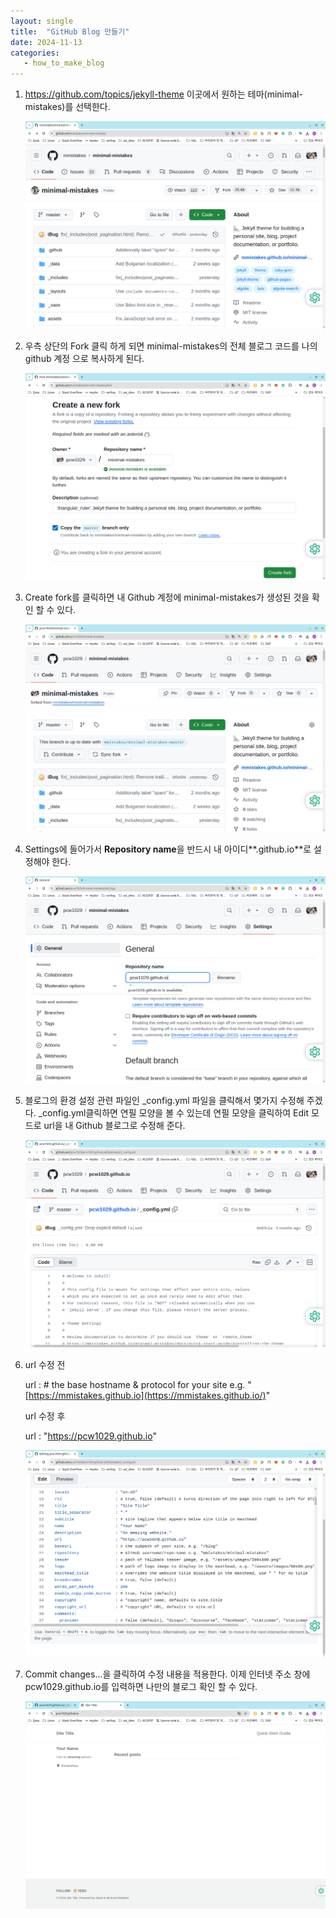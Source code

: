 ```yaml
---
layout: single
title:  "GitHub Blog 만들기"
date: 2024-11-13
categories: 
   - how_to_make_blog
---
```


1. https://github.com/topics/jekyll-theme 이곳에서 원하는 테마(minimal-mistakes)를 선택한다. 

   ![selectTheme_01](../../images/how_to_make_blog/selectTheme_01.png)

   

2. 우측 상단의 Fork 클릭 하게 되면 minimal-mistakes의 전체 블로그 코드를 나의 github 계정 으로 복사하게 된다.

   ![selectTheme_02](../../images/how_to_make_blog/selectTheme_02.png)

   

3. Create fork를 클릭하면 내 Github 계정에 minimal-mistakes가 생성된 것을 확인 할 수 있다.

   ![selectTheme_03](../../images/how_to_make_blog/selectTheme_03.png)

   

4. Settings에 들어가서 **Repository name**을 반드시 내 아이디**.github.io**로 설정해야 한다.

   ![selectTheme_04](../../images/how_to_make_blog/selectTheme_04.png)

   

5. 블로그의 환경 설정 관련 파일인 _config.yml 파일을 클릭해서 몇가지 수정해 주겠다. _config.yml클릭하면 연필 모양을 볼 수 있는데 연필 모양을 클릭하여 Edit 모드로  url을 내 Github 블로그로 수정해 준다.

   ![selectTheme_05](../../images/how_to_make_blog/selectTheme_05.png)

   

6. url 수정 전 

   url   : # the base hostname & protocol for your site e.g. "[https://mmistakes.github.io](https://mmistakes.github.io/)"

   url 수정 후 

   url   : "https://pcw1029.github.io"

   ![selectTheme_06](../../images/how_to_make_blog/selectTheme_06.png)

   

7. Commit changes...을 클릭하여 수정 내용을 적용한다. 이제 인터넷 주소 창에 pcw1029.github.io를 입력하면 나만의 블로그 확인 할 수 있다. 

   ![selectTheme_07](../../images/how_to_make_blog/selectTheme_07.png)

   
